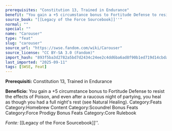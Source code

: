 ```yaml
---
prerequisites: "Constitution 13, Trained in Endurance"
benefit: "You gain a +5 circumstance bonus to Fortitude Defense to resist the effects of Poison, and even after a raucous night of partying, you heal as though you had a full night's rest (see Natural Healing). Category:Feats Category:Homebrew Content Category:Scoundrel Bonus Feats Category:Force Prodigy Bonus Feats Category:Core Rulebook"
source_book: "[[Legacy of the Force Sourcebook]]''"
normal: ""
special: ""
name: "Carouser"
type: "feat"
slug: "carouser"
source_url: "https://swse.fandom.com/wiki/Carouser"
source_license: "CC BY-SA 3.0 (Fandom)"
import_hash: "893f5ba3d2782a5bd7d2434c24ee2c4dd6ba6ad8f90b1ed719d14cbda4de02dd"
last_imported: "2025-09-11"
tags: [SWSE, Feat]
---
```

**Prerequisiti:** Constitution 13, Trained in Endurance

**Beneficio:** You gain a +5 circumstance bonus to Fortitude Defense to resist the effects of Poison, and even after a raucous night of partying, you heal as though you had a full night's rest (see Natural Healing). Category:Feats Category:Homebrew Content Category:Scoundrel Bonus Feats Category:Force Prodigy Bonus Feats Category:Core Rulebook

*Fonte:* [[Legacy of the Force Sourcebook]]''.